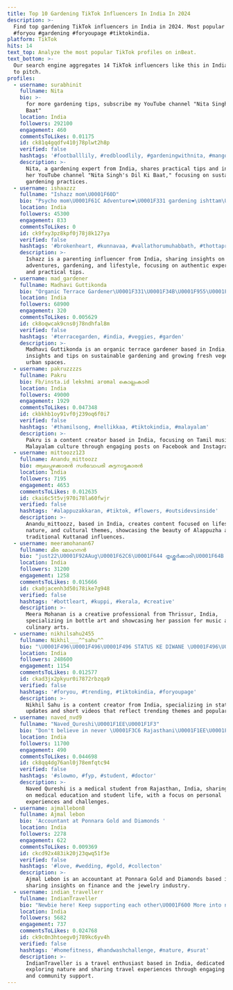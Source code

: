 ```yaml
---
title: Top 10 Gardening TikTok Influencers In India In 2024
description: >-
  Find top gardening TikTok influencers in India in 2024. Most popular hashtags:
  #foryou #gardening #foryoupage #tiktokindia.
platform: TikTok
hits: 14
text_top: Analyze the most popular TikTok profiles on inBeat.
text_bottom: >-
  Our search engine aggregates 14 TikTok influencers like this in India for you
  to pitch.
profiles:
  - username: surabhinit
    fullname: Nita
    bio: >-
      for more gardening tips, subscribe my YouTube channel "Nita Singh's Dil Ki
      Baat"
    location: India
    followers: 292100
    engagement: 460
    commentsToLikes: 0.01175
    id: ck81q4gqdfv410j78plwt2h8p
    verified: false
    hashtags: '#footballlily, #redbloodlily, #gardeningwithnita, #mango'
    description: >-
      Nita, a gardening expert from India, shares practical tips and insights on
      her YouTube channel "Nita Singh's Dil Ki Baat," focusing on sustainable
      gardening practices.
  - username: ishaazzz
    fullname: "Ishazz mom\U0001F60D"
    bio: "Psycho mom\U0001F61C Adventure❤️\U0001F331 gardening ishttam\U0001F331pakka pattambikari\U0001F44C\U0001F3FB ksa Jedda"
    location: India
    followers: 45300
    engagement: 833
    commentsToLikes: 0
    id: ck9fxy3pz8kpf0j78j8k127ya
    verified: false
    hashtags: '#brokenheart, #kunnavaa, #vallathorumuhabbath, #thottapradhanamathri'
    description: >-
      Ishazz is a parenting influencer from India, sharing insights on family
      adventures, gardening, and lifestyle, focusing on authentic experiences
      and practical tips.
  - username: mad_gardener
    fullname: Madhavi Guttikonda
    bio: "Organic Terrace Gardener\U0001F331\U0001F34B\U0001F955\U0001F952\U0001F336\U0001F348"
    location: India
    followers: 68900
    engagement: 320
    commentsToLikes: 0.005629
    id: ck8oqwcak9cns0j78ndhfal8m
    verified: false
    hashtags: '#terracegarden, #india, #veggies, #garden'
    description: >-
      Madhavi Guttikonda is an organic terrace gardener based in India, sharing
      insights and tips on sustainable gardening and growing fresh vegetables in
      urban spaces.
  - username: pakruzzzzs
    fullname: Pakru
    bio: Fb/insta.id lekshmi aromal കൊല്ലംകാരി
    location: India
    followers: 49000
    engagement: 1929
    commentsToLikes: 0.047348
    id: ckbkhb1oy91vf0j239oq6f0i7
    verified: false
    hashtags: '#thamilsong, #nellikkaa, #tiktokindia, #malayalam'
    description: >-
      Pakru is a content creator based in India, focusing on Tamil music and
      Malayalam culture through engaging posts on Facebook and Instagram.
  - username: mittoozz123
    fullname: Anandu_mittoozz
    bio: ആലപ്പുഴക്കാരൻ സർവോപരി കുട്ടനാട്ടുകാരൻ
    location: India
    followers: 7195
    engagement: 4653
    commentsToLikes: 0.012635
    id: ckai6c5t5vj970i78la60fwjr
    verified: false
    hashtags: '#alappuzakkaran, #tiktok, #flowers, #outsidevsinside'
    description: >-
      Anandu_mittoozz, based in India, creates content focused on lifestyle,
      nature, and cultural themes, showcasing the beauty of Alappuzha and
      traditional Kuttanad influences.
  - username: meeramohanan67
    fullname: മീര മോഹനൻ
    bio: "just22\U0001F92AAug\U0001F62C6\U0001F644 തൃശ്ശൂർക്കാരി\U0001F64B അനസ്തേഷ്യ\U0001F469‍\U0001F373 പാട്ടിനോടിഷ്ടം\U0001F3B6 കുപ്പിഭൂതം"
    location: India
    followers: 31200
    engagement: 1258
    commentsToLikes: 0.015666
    id: cka0jacenh3d50i78ike7g948
    verified: false
    hashtags: '#bottleart, #kuppi, #kerala, #creative'
    description: >-
      Meera Mohanan is a creative professional from Thrissur, India,
      specializing in bottle art and showcasing her passion for music and
      culinary arts.
  - username: nikhilsahu2455
    fullname: Nikhil___^^sahu^^
    bio: "\U0001F496\U0001F496\U0001F496 STATUS KE DIWANE \U0001F496\U0001F496\U0001F496"
    location: India
    followers: 248600
    engagement: 1154
    commentsToLikes: 0.012577
    id: ckad3jx2pkyur0i7872rbzqa9
    verified: false
    hashtags: '#foryou, #trending, #tiktokindia, #foryoupage'
    description: >-
      Nikhil Sahu is a content creator from India, specializing in status
      updates and short videos that reflect trending themes and popular culture.
  - username: naved_nvd9
    fullname: "Naved_Qureshi\U0001F1EE\U0001F1F3"
    bio: "Don't believe in never \U0001F3C6 Rajasthani\U0001F1EE\U0001F1F3 Medical Student\U0001F3E5 @KZ04\U0001F1F0\U0001F1FF @Rus\U0001F1F7\U0001F1FA"
    location: India
    followers: 11700
    engagement: 490
    commentsToLikes: 0.044698
    id: ck8qq4dg76anl0j78emfqtc94
    verified: false
    hashtags: '#slowmo, #fyp, #student, #doctor'
    description: >-
      Naved Qureshi is a medical student from Rajasthan, India, sharing insights
      on medical education and student life, with a focus on personal
      experiences and challenges.
  - username: ajmallebon8
    fullname: Ajmal lebon
    bio: 'Accountant at Ponnara Gold and Diamonds '
    location: India
    followers: 2278
    engagement: 622
    commentsToLikes: 0.009369
    id: ckcd92x483ik20j23qwq51f3e
    verified: false
    hashtags: '#love, #wedding, #gold, #collecton'
    description: >-
      Ajmal Lebon is an accountant at Ponnara Gold and Diamonds based in India,
      sharing insights on finance and the jewelry industry.
  - username: indian_travellerr
    fullname: IndianTraveller
    bio: "Newbie here! Keep supporting each other\U0001F600 More into nature n travelling\U0001F607"
    location: India
    followers: 5682
    engagement: 737
    commentsToLikes: 0.024768
    id: ck9c0n3htoegv0j789kc6yv4h
    verified: false
    hashtags: '#homefitness, #handwashchallenge, #nature, #surat'
    description: >-
      IndianTraveller is a travel enthusiast based in India, dedicated to
      exploring nature and sharing travel experiences through engaging content
      and community support.
---
```


